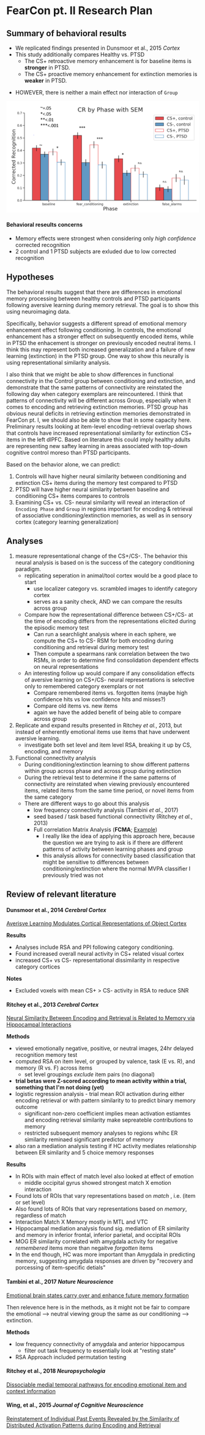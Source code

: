 # FearCon pt. II Research Plan

## Summary of behavioral results
- We replicated findings presented in Dunsmoor et al., 2015 _Cortex_ 
- This study additionally compares Healthy vs. PTSD
    - The CS+ retroactive memory enhancement is for baseline items is __stronger__ in PTSD.
    - The CS+ proactive memory enhancement for extinction memories is __weaker__ in PTSD.
* HOWEVER, there is neither a main effect nor interaction of `Group`

![img](./graphing/behavior/group_mem_final.png)

#### Behavioral reseults concerns
- Memory effects were strongest when considering only _high confidence_ corrected recognition
- 2 control and 1 PTSD subjects are exluded due to low corrected recognition

## Hypotheses
The behavioral results suggest that there are differences in emotional memory processing between healthy controls and PTSD participants following aversive learning during memory retrieval. The goal is to show this using neuroimaging data.

Specifically, behavior suggests a different spread of emotional memory enhancement effect following conditioning. In controls, the emotional enhancement has a stronger effect on subsequently encoded items, while in PTSD the enhacement is stronger on previously encoded neutral items. I think this may represent both increased generalization and a failure of new learning (extinction) in the PTSD group.
One way to show this neurally is using representational similarity analysis.

I also think that we might be able to show differences in functional connectivity in the Control group between conditioning and extinction, and demonstrate that the same patterns of connectivity are reinstated the following day when category exemplars are reincountered. I think that patterns of connectivity will be different across Group, especially when it comes to encoding and retrieving extinction memories. PTSD group has obvious neural deficits in retrieving extinction memories demonstrated in FearCon pt. I, we should also be able to show that in some capacity here. Preliminary results looking at item-level encoding-retrieval overlap shows that controls have increased representational similarity for extinction CS+ items in the left dlPFC. Based on literature this could imply healthy adults are representing new saftey learning in areas associated with top-down cognitive control moreso than PTSD participants. 

Based on the behavior alone, we can predict:

1. Controls will have higher neural similarity between conditioning and extinction CS+ items during the memory test compared to PTSD
2. PTSD will have higher neural similarity between baseline and conditioning CS+ items compares to controls
3. Examining CS+ vs. CS- neural similarity will reveal an interaction of `Encoding Phase` and `Group` in regions important for encoding & retrieval of associative conditioning/extinction memories, as well as in sensory cortex (category learning generalization)

## Analyses
1. measure representational change of the CS+/CS-. The behavior this neural analysis is based on is the success of the category conditioning paradigm.
    - replicating seperation in animal/tool cortex would be a good place to start
        + use localizer category vs. scrambled images to identify category cortex
        + serves as a sanity check, AND we can compare the results across group
    -  Compare how the representational difference between CS+/CS- at the time of encoding differs from the representations elicited during the episodic memory test
        +  Can run a searchlight analysis where in each sphere, we compute the CS+ to CS- RSM for both encoding during conditioning and retrieval during memory test
        +  Then compute a spearmans rank correlation between the two RSMs, in order to determine find consolidation dependent effects on neural representations
    -  An interesting follow up would compare if any consolidation effects of aversive learning on CS+/CS- neural representations is selective only to remembered category exemplars or not
        +  Compare remembered items vs. forgotten items (maybe high confidence hits vs low confidence hits and misses?)
        +  Compare old items vs. new items
        +  again we have the added benefit of being able to compare across group
2. Replicate and expand results presented in Ritchey _et al._, 2013, but instead of enherently emotional items use items that have underwent aversive learning.
    - investigate both set level and item level RSA, breaking it up by CS, encoding, and memory
3. Functional connectivity analysis
    - During conditioning/extinction learning to show different patterns within group across phase and across group during extinction
    - During the retrieval test to determine if the same patterns of connectivity are reinstated when viewing previously encountered items, related items from the same time period, or novel items from the same category
    - There are different ways to go about this analysis
        + low frequency connectivity analysis (Tambini _et al._, 2017)
        + seed based / task based functional connectivity (Ritchey _et al._, 2013)
        + Full correlation Matrix Analysis (__FCMA__; [Example](https://brainiak.org/tutorials/09-fcma/))
            * I really like the idea of applying this approach here, because the question we are trying to ask is if there are different patterns of activity between learning phases and group
            * this analysis allows for connectivity based classification that might be sensitive to differences between conditioning/extinction where the normal MVPA classifier I previously tried was not


## Review of relevant literature
#### Dunsmoor et al., 2014 _Cerebral Cortex_
[Averisve Learning Modulates Cortical Representations of Object Cortex](https://academic.oup.com/cercor/article/24/11/2859/297931)

__Results__

- Analyses include RSA and PPI following category conditioning.
- Found increased overall neural activity in CS+ related visual cortex
- increased CS+ vs CS- representational dissimilarity in respective category cortices

__Notes__

- Excluded voxels with mean CS+ > CS- activity in RSA to reduce SNR

#### Ritchey et al., 2013 _Cerebral Cortex_
[Neural Similarity Between Encoding and Retrieval is Related to Memory via Hippocampal Interactions](https://academic.oup.com/cercor/article/23/12/2818/464061)

__Methods__


- viewed emotionally negative, positive, or neutral images, 24hr delayed recognition memory test
- computed RSA on item level, or grouped by valence, task (E vs. R), and memory (R vs. F) across items
    + set level groupings _exclude_ item pairs (no diagonal)
- __trial betas were Z-scored according to mean activity within a trial, something that I'm not doing (yet)__
- logistic regression analysis - trial mean ROI activation during either encoding retrieval or with pattern similarity to to predict binary memory outcome
    + significant non-zero coefficient implies mean activation estiamtes and encoding retrieval similarity make sepreateble contributions to memory
    + restricted subsequent memory analyses to regions whihc ER similarity reminaed significant predictor of memory
- also ran a mediation analysis testing if HC activity mediates relationship between ER similarity and 5 choice memory responses

__Results__

- In ROIs with main effect of match level also looked at effect of emotion
    - middle occipital gyrus showed strongest match X emotion interaction
- Found lots of ROIs that vary representations based on _match_ , i.e. (item or set level)
- Also found lots of ROIs that vary representations based on _memory_, regardless of match
- Interaction Match X Memory mostly in MTL and VTC
- Hippocampal mediation analysis found sig. mediation of ER similarity and memory in inferior frontal, inferior parietal, and occipital ROIs
- MOG ER similarity correlated with amygdala activity for negative _remembered_ items more than negaitve _forgotten_ items
- In the end though, HC was more important than Amygdala in predicting memory, suggesting amygdala responses are driven by "recovery and porcessing of item-specific detials"

#### Tambini et al., 2017 _Nature Neuroscience_
[Emotional brain states carry over and enhance future memory formation](https://www.nature.com/articles/nn.4468)

Then relevence here is in the methods, as it might not be fair to compare the emotional --> neutral viewing group the same as our conditioning --> extinction.

__Methods__

- low frequency connectivity of amygdala and anterior hippocampus
    + filter out task frequency to essentially look at "resting state"
- RSA Approach included permutation testing

#### Ritchey et al., 2018 _Neuropsychologia_
[Dissociable medial temporal pathways for encoding emotional item and context information](https://www.sciencedirect.com/science/article/pii/S0028393218307826)

#### Wing, et al., 2015 _Journal of Cognitive Neuroscience_
[Reinstatement of Individual Past Events Revealed by the Similarity of Distributed Activation Patterns during Encoding and Retrieval](https://www.mitpressjournals.org/doi/full/10.1162/jocn_a_00740?url_ver=Z39.88-2003&rfr_id=ori:rid:crossref.org&rfr_dat=cr_pub%3dpubmed)















